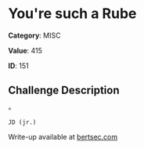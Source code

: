 # You're such a Rube
**Category**: MISC

**Value**: 415

**ID**: 151

## Challenge Description
```
💀

JD (jr.)
```

Write-up available at [bertsec.com](https://bertsec.com)
